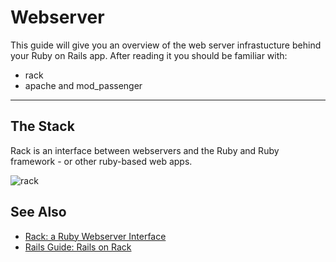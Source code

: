 # Webserver

This guide will give you an overview
of the web server infrastucture behind
your Ruby on Rails app.
After reading it you should be familiar with:

- rack
- apache and mod_passenger

---

## The Stack

Rack is an interface between webservers and the Ruby and Ruby framework - or
other ruby-based web apps.

![rack](images/rack-logo.png)

## See Also

- [Rack: a Ruby Webserver Interface](https://rack.github.io/)
- [Rails Guide: Rails on Rack](https://guides.rubyonrails.org/rails_on_rack.html)
